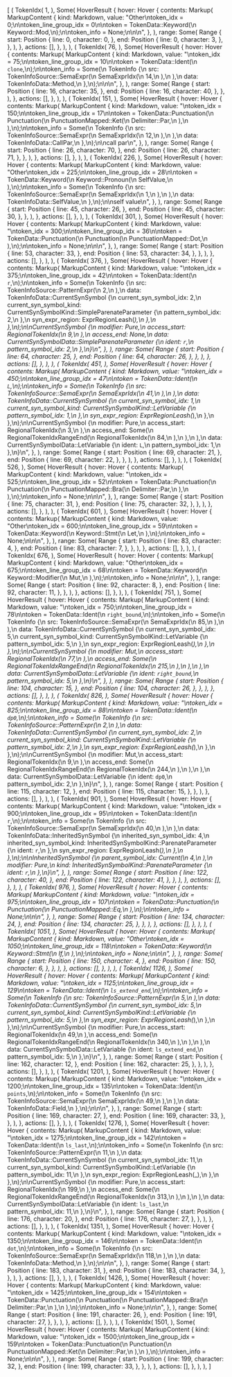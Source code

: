 [
    (
        TokenIdx(
            1,
        ),
        Some(
            HoverResult {
                hover: Hover {
                    contents: Markup(
                        MarkupContent {
                            kind: Markdown,
                            value: "Other\ntoken_idx = 0;\n\ntoken_line_group_idx = 0\n\ntoken = TokenData::Keyword(\n    Keyword::Mod,\n);\n\ntoken_info = None;\n\n\n",
                        },
                    ),
                    range: Some(
                        Range {
                            start: Position {
                                line: 0,
                                character: 0,
                            },
                            end: Position {
                                line: 0,
                                character: 3,
                            },
                        },
                    ),
                },
                actions: [],
            },
        ),
    ),
    (
        TokenIdx(
            76,
        ),
        Some(
            HoverResult {
                hover: Hover {
                    contents: Markup(
                        MarkupContent {
                            kind: Markdown,
                            value: "\ntoken_idx = 75;\n\ntoken_line_group_idx = 10\n\ntoken = TokenData::Ident(\n    `clone`,\n);\n\ntoken_info = Some(\n    TokenInfo {\n        src: TokenInfoSource::SemaExpr(\n            SemaExprIdx(\n                14,\n            ),\n        ),\n        data: TokenInfoData::Method,\n    },\n);\n\n\n",
                        },
                    ),
                    range: Some(
                        Range {
                            start: Position {
                                line: 16,
                                character: 35,
                            },
                            end: Position {
                                line: 16,
                                character: 40,
                            },
                        },
                    ),
                },
                actions: [],
            },
        ),
    ),
    (
        TokenIdx(
            151,
        ),
        Some(
            HoverResult {
                hover: Hover {
                    contents: Markup(
                        MarkupContent {
                            kind: Markdown,
                            value: "\ntoken_idx = 150;\n\ntoken_line_group_idx = 17\n\ntoken = TokenData::Punctuation(\n    Punctuation(\n        PunctuationMapped::Ket(\n            Delimiter::Par,\n        ),\n    ),\n);\n\ntoken_info = Some(\n    TokenInfo {\n        src: TokenInfoSource::SemaExpr(\n            SemaExprIdx(\n                12,\n            ),\n        ),\n        data: TokenInfoData::CallPar,\n    },\n);\n\ncall par\n",
                        },
                    ),
                    range: Some(
                        Range {
                            start: Position {
                                line: 26,
                                character: 70,
                            },
                            end: Position {
                                line: 26,
                                character: 71,
                            },
                        },
                    ),
                },
                actions: [],
            },
        ),
    ),
    (
        TokenIdx(
            226,
        ),
        Some(
            HoverResult {
                hover: Hover {
                    contents: Markup(
                        MarkupContent {
                            kind: Markdown,
                            value: "Other\ntoken_idx = 225;\n\ntoken_line_group_idx = 28\n\ntoken = TokenData::Keyword(\n    Keyword::Pronoun(\n        SelfValue,\n    ),\n);\n\ntoken_info = Some(\n    TokenInfo {\n        src: TokenInfoSource::SemaExpr(\n            SemaExprIdx(\n                1,\n            ),\n        ),\n        data: TokenInfoData::SelfValue,\n    },\n);\n\nself value\n",
                        },
                    ),
                    range: Some(
                        Range {
                            start: Position {
                                line: 45,
                                character: 26,
                            },
                            end: Position {
                                line: 45,
                                character: 30,
                            },
                        },
                    ),
                },
                actions: [],
            },
        ),
    ),
    (
        TokenIdx(
            301,
        ),
        Some(
            HoverResult {
                hover: Hover {
                    contents: Markup(
                        MarkupContent {
                            kind: Markdown,
                            value: "\ntoken_idx = 300;\n\ntoken_line_group_idx = 36\n\ntoken = TokenData::Punctuation(\n    Punctuation(\n        PunctuationMapped::Dot,\n    ),\n);\n\ntoken_info = None;\n\n\n",
                        },
                    ),
                    range: Some(
                        Range {
                            start: Position {
                                line: 53,
                                character: 33,
                            },
                            end: Position {
                                line: 53,
                                character: 34,
                            },
                        },
                    ),
                },
                actions: [],
            },
        ),
    ),
    (
        TokenIdx(
            376,
        ),
        Some(
            HoverResult {
                hover: Hover {
                    contents: Markup(
                        MarkupContent {
                            kind: Markdown,
                            value: "\ntoken_idx = 375;\n\ntoken_line_group_idx = 42\n\ntoken = TokenData::Ident(\n    `r`,\n);\n\ntoken_info = Some(\n    TokenInfo {\n        src: TokenInfoSource::PatternExpr(\n            2,\n        ),\n        data: TokenInfoData::CurrentSynSymbol {\n            current_syn_symbol_idx: 2,\n            current_syn_symbol_kind: CurrentSynSymbolKind::SimpleParenateParameter {\n                pattern_symbol_idx: 2,\n            },\n            syn_expr_region: ExprRegionLeash(_),\n        },\n    },\n);\n\nCurrentSynSymbol {\n    modifier: Pure,\n    access_start: RegionalTokenIdx(\n        9,\n    ),\n    access_end: None,\n    data: CurrentSynSymbolData::SimpleParenateParameter {\n        ident: `r`,\n        pattern_symbol_idx: 2,\n    },\n}\n",
                        },
                    ),
                    range: Some(
                        Range {
                            start: Position {
                                line: 64,
                                character: 25,
                            },
                            end: Position {
                                line: 64,
                                character: 26,
                            },
                        },
                    ),
                },
                actions: [],
            },
        ),
    ),
    (
        TokenIdx(
            451,
        ),
        Some(
            HoverResult {
                hover: Hover {
                    contents: Markup(
                        MarkupContent {
                            kind: Markdown,
                            value: "\ntoken_idx = 450;\n\ntoken_line_group_idx = 47\n\ntoken = TokenData::Ident(\n    `L`,\n);\n\ntoken_info = Some(\n    TokenInfo {\n        src: TokenInfoSource::SemaExpr(\n            SemaExprIdx(\n                41,\n            ),\n        ),\n        data: TokenInfoData::CurrentSynSymbol {\n            current_syn_symbol_idx: 1,\n            current_syn_symbol_kind: CurrentSynSymbolKind::LetVariable {\n                pattern_symbol_idx: 1,\n            },\n            syn_expr_region: ExprRegionLeash(_),\n        },\n    },\n);\n\nCurrentSynSymbol {\n    modifier: Pure,\n    access_start: RegionalTokenIdx(\n        3,\n    ),\n    access_end: Some(\n        RegionalTokenIdxRangeEnd(\n            RegionalTokenIdx(\n                84,\n            ),\n        ),\n    ),\n    data: CurrentSynSymbolData::LetVariable {\n        ident: `L`,\n        pattern_symbol_idx: 1,\n    },\n}\n",
                        },
                    ),
                    range: Some(
                        Range {
                            start: Position {
                                line: 69,
                                character: 21,
                            },
                            end: Position {
                                line: 69,
                                character: 22,
                            },
                        },
                    ),
                },
                actions: [],
            },
        ),
    ),
    (
        TokenIdx(
            526,
        ),
        Some(
            HoverResult {
                hover: Hover {
                    contents: Markup(
                        MarkupContent {
                            kind: Markdown,
                            value: "\ntoken_idx = 525;\n\ntoken_line_group_idx = 52\n\ntoken = TokenData::Punctuation(\n    Punctuation(\n        PunctuationMapped::Bra(\n            Delimiter::Par,\n        ),\n    ),\n);\n\ntoken_info = None;\n\n\n",
                        },
                    ),
                    range: Some(
                        Range {
                            start: Position {
                                line: 75,
                                character: 31,
                            },
                            end: Position {
                                line: 75,
                                character: 32,
                            },
                        },
                    ),
                },
                actions: [],
            },
        ),
    ),
    (
        TokenIdx(
            601,
        ),
        Some(
            HoverResult {
                hover: Hover {
                    contents: Markup(
                        MarkupContent {
                            kind: Markdown,
                            value: "Other\ntoken_idx = 600;\n\ntoken_line_group_idx = 59\n\ntoken = TokenData::Keyword(\n    Keyword::Stmt(\n        Let,\n    ),\n);\n\ntoken_info = None;\n\n\n",
                        },
                    ),
                    range: Some(
                        Range {
                            start: Position {
                                line: 83,
                                character: 4,
                            },
                            end: Position {
                                line: 83,
                                character: 7,
                            },
                        },
                    ),
                },
                actions: [],
            },
        ),
    ),
    (
        TokenIdx(
            676,
        ),
        Some(
            HoverResult {
                hover: Hover {
                    contents: Markup(
                        MarkupContent {
                            kind: Markdown,
                            value: "Other\ntoken_idx = 675;\n\ntoken_line_group_idx = 68\n\ntoken = TokenData::Keyword(\n    Keyword::Modifier(\n        Mut,\n    ),\n);\n\ntoken_info = None;\n\n\n",
                        },
                    ),
                    range: Some(
                        Range {
                            start: Position {
                                line: 92,
                                character: 8,
                            },
                            end: Position {
                                line: 92,
                                character: 11,
                            },
                        },
                    ),
                },
                actions: [],
            },
        ),
    ),
    (
        TokenIdx(
            751,
        ),
        Some(
            HoverResult {
                hover: Hover {
                    contents: Markup(
                        MarkupContent {
                            kind: Markdown,
                            value: "\ntoken_idx = 750;\n\ntoken_line_group_idx = 78\n\ntoken = TokenData::Ident(\n    `right_bound`,\n);\n\ntoken_info = Some(\n    TokenInfo {\n        src: TokenInfoSource::SemaExpr(\n            SemaExprIdx(\n                85,\n            ),\n        ),\n        data: TokenInfoData::CurrentSynSymbol {\n            current_syn_symbol_idx: 5,\n            current_syn_symbol_kind: CurrentSynSymbolKind::LetVariable {\n                pattern_symbol_idx: 5,\n            },\n            syn_expr_region: ExprRegionLeash(_),\n        },\n    },\n);\n\nCurrentSynSymbol {\n    modifier: Mut,\n    access_start: RegionalTokenIdx(\n        77,\n    ),\n    access_end: Some(\n        RegionalTokenIdxRangeEnd(\n            RegionalTokenIdx(\n                215,\n            ),\n        ),\n    ),\n    data: CurrentSynSymbolData::LetVariable {\n        ident: `right_bound`,\n        pattern_symbol_idx: 5,\n    },\n}\n",
                        },
                    ),
                    range: Some(
                        Range {
                            start: Position {
                                line: 104,
                                character: 15,
                            },
                            end: Position {
                                line: 104,
                                character: 26,
                            },
                        },
                    ),
                },
                actions: [],
            },
        ),
    ),
    (
        TokenIdx(
            826,
        ),
        Some(
            HoverResult {
                hover: Hover {
                    contents: Markup(
                        MarkupContent {
                            kind: Markdown,
                            value: "\ntoken_idx = 825;\n\ntoken_line_group_idx = 88\n\ntoken = TokenData::Ident(\n    `dp0`,\n);\n\ntoken_info = Some(\n    TokenInfo {\n        src: TokenInfoSource::PatternExpr(\n            2,\n        ),\n        data: TokenInfoData::CurrentSynSymbol {\n            current_syn_symbol_idx: 2,\n            current_syn_symbol_kind: CurrentSynSymbolKind::LetVariable {\n                pattern_symbol_idx: 2,\n            },\n            syn_expr_region: ExprRegionLeash(_),\n        },\n    },\n);\n\nCurrentSynSymbol {\n    modifier: Mut,\n    access_start: RegionalTokenIdx(\n        9,\n    ),\n    access_end: Some(\n        RegionalTokenIdxRangeEnd(\n            RegionalTokenIdx(\n                244,\n            ),\n        ),\n    ),\n    data: CurrentSynSymbolData::LetVariable {\n        ident: `dp0`,\n        pattern_symbol_idx: 2,\n    },\n}\n",
                        },
                    ),
                    range: Some(
                        Range {
                            start: Position {
                                line: 115,
                                character: 12,
                            },
                            end: Position {
                                line: 115,
                                character: 15,
                            },
                        },
                    ),
                },
                actions: [],
            },
        ),
    ),
    (
        TokenIdx(
            901,
        ),
        Some(
            HoverResult {
                hover: Hover {
                    contents: Markup(
                        MarkupContent {
                            kind: Markdown,
                            value: "\ntoken_idx = 900;\n\ntoken_line_group_idx = 95\n\ntoken = TokenData::Ident(\n    `r`,\n);\n\ntoken_info = Some(\n    TokenInfo {\n        src: TokenInfoSource::SemaExpr(\n            SemaExprIdx(\n                40,\n            ),\n        ),\n        data: TokenInfoData::InheritedSynSymbol {\n            inherited_syn_symbol_idx: 4,\n            inherited_syn_symbol_kind: InheritedSynSymbolKind::ParenateParameter {\n                ident: `r`,\n            },\n            syn_expr_region: ExprRegionLeash(_),\n        },\n    },\n);\n\nInheritedSynSymbol {\n    parent_symbol_idx: Current(\n        4,\n    ),\n    modifier: Pure,\n    kind: InheritedSynSymbolKind::ParenateParameter {\n        ident: `r`,\n    },\n}\n",
                        },
                    ),
                    range: Some(
                        Range {
                            start: Position {
                                line: 122,
                                character: 40,
                            },
                            end: Position {
                                line: 122,
                                character: 41,
                            },
                        },
                    ),
                },
                actions: [],
            },
        ),
    ),
    (
        TokenIdx(
            976,
        ),
        Some(
            HoverResult {
                hover: Hover {
                    contents: Markup(
                        MarkupContent {
                            kind: Markdown,
                            value: "\ntoken_idx = 975;\n\ntoken_line_group_idx = 107\n\ntoken = TokenData::Punctuation(\n    Punctuation(\n        PunctuationMapped::Eq,\n    ),\n);\n\ntoken_info = None;\n\n\n",
                        },
                    ),
                    range: Some(
                        Range {
                            start: Position {
                                line: 134,
                                character: 24,
                            },
                            end: Position {
                                line: 134,
                                character: 25,
                            },
                        },
                    ),
                },
                actions: [],
            },
        ),
    ),
    (
        TokenIdx(
            1051,
        ),
        Some(
            HoverResult {
                hover: Hover {
                    contents: Markup(
                        MarkupContent {
                            kind: Markdown,
                            value: "Other\ntoken_idx = 1050;\n\ntoken_line_group_idx = 118\n\ntoken = TokenData::Keyword(\n    Keyword::Stmt(\n        If,\n    ),\n);\n\ntoken_info = None;\n\n\n",
                        },
                    ),
                    range: Some(
                        Range {
                            start: Position {
                                line: 150,
                                character: 4,
                            },
                            end: Position {
                                line: 150,
                                character: 6,
                            },
                        },
                    ),
                },
                actions: [],
            },
        ),
    ),
    (
        TokenIdx(
            1126,
        ),
        Some(
            HoverResult {
                hover: Hover {
                    contents: Markup(
                        MarkupContent {
                            kind: Markdown,
                            value: "\ntoken_idx = 1125;\n\ntoken_line_group_idx = 129\n\ntoken = TokenData::Ident(\n    `ls_extend_end`,\n);\n\ntoken_info = Some(\n    TokenInfo {\n        src: TokenInfoSource::PatternExpr(\n            5,\n        ),\n        data: TokenInfoData::CurrentSynSymbol {\n            current_syn_symbol_idx: 5,\n            current_syn_symbol_kind: CurrentSynSymbolKind::LetVariable {\n                pattern_symbol_idx: 5,\n            },\n            syn_expr_region: ExprRegionLeash(_),\n        },\n    },\n);\n\nCurrentSynSymbol {\n    modifier: Pure,\n    access_start: RegionalTokenIdx(\n        49,\n    ),\n    access_end: Some(\n        RegionalTokenIdxRangeEnd(\n            RegionalTokenIdx(\n                340,\n            ),\n        ),\n    ),\n    data: CurrentSynSymbolData::LetVariable {\n        ident: `ls_extend_end`,\n        pattern_symbol_idx: 5,\n    },\n}\n",
                        },
                    ),
                    range: Some(
                        Range {
                            start: Position {
                                line: 162,
                                character: 12,
                            },
                            end: Position {
                                line: 162,
                                character: 25,
                            },
                        },
                    ),
                },
                actions: [],
            },
        ),
    ),
    (
        TokenIdx(
            1201,
        ),
        Some(
            HoverResult {
                hover: Hover {
                    contents: Markup(
                        MarkupContent {
                            kind: Markdown,
                            value: "\ntoken_idx = 1200;\n\ntoken_line_group_idx = 135\n\ntoken = TokenData::Ident(\n    `points`,\n);\n\ntoken_info = Some(\n    TokenInfo {\n        src: TokenInfoSource::SemaExpr(\n            SemaExprIdx(\n                49,\n            ),\n        ),\n        data: TokenInfoData::Field,\n    },\n);\n\n\n",
                        },
                    ),
                    range: Some(
                        Range {
                            start: Position {
                                line: 169,
                                character: 27,
                            },
                            end: Position {
                                line: 169,
                                character: 33,
                            },
                        },
                    ),
                },
                actions: [],
            },
        ),
    ),
    (
        TokenIdx(
            1276,
        ),
        Some(
            HoverResult {
                hover: Hover {
                    contents: Markup(
                        MarkupContent {
                            kind: Markdown,
                            value: "\ntoken_idx = 1275;\n\ntoken_line_group_idx = 142\n\ntoken = TokenData::Ident(\n    `ls_last`,\n);\n\ntoken_info = Some(\n    TokenInfo {\n        src: TokenInfoSource::PatternExpr(\n            11,\n        ),\n        data: TokenInfoData::CurrentSynSymbol {\n            current_syn_symbol_idx: 11,\n            current_syn_symbol_kind: CurrentSynSymbolKind::LetVariable {\n                pattern_symbol_idx: 11,\n            },\n            syn_expr_region: ExprRegionLeash(_),\n        },\n    },\n);\n\nCurrentSynSymbol {\n    modifier: Pure,\n    access_start: RegionalTokenIdx(\n        199,\n    ),\n    access_end: Some(\n        RegionalTokenIdxRangeEnd(\n            RegionalTokenIdx(\n                313,\n            ),\n        ),\n    ),\n    data: CurrentSynSymbolData::LetVariable {\n        ident: `ls_last`,\n        pattern_symbol_idx: 11,\n    },\n}\n",
                        },
                    ),
                    range: Some(
                        Range {
                            start: Position {
                                line: 176,
                                character: 20,
                            },
                            end: Position {
                                line: 176,
                                character: 27,
                            },
                        },
                    ),
                },
                actions: [],
            },
        ),
    ),
    (
        TokenIdx(
            1351,
        ),
        Some(
            HoverResult {
                hover: Hover {
                    contents: Markup(
                        MarkupContent {
                            kind: Markdown,
                            value: "\ntoken_idx = 1350;\n\ntoken_line_group_idx = 146\n\ntoken = TokenData::Ident(\n    `dot`,\n);\n\ntoken_info = Some(\n    TokenInfo {\n        src: TokenInfoSource::SemaExpr(\n            SemaExprIdx(\n                118,\n            ),\n        ),\n        data: TokenInfoData::Method,\n    },\n);\n\n\n",
                        },
                    ),
                    range: Some(
                        Range {
                            start: Position {
                                line: 183,
                                character: 31,
                            },
                            end: Position {
                                line: 183,
                                character: 34,
                            },
                        },
                    ),
                },
                actions: [],
            },
        ),
    ),
    (
        TokenIdx(
            1426,
        ),
        Some(
            HoverResult {
                hover: Hover {
                    contents: Markup(
                        MarkupContent {
                            kind: Markdown,
                            value: "\ntoken_idx = 1425;\n\ntoken_line_group_idx = 154\n\ntoken = TokenData::Punctuation(\n    Punctuation(\n        PunctuationMapped::Bra(\n            Delimiter::Par,\n        ),\n    ),\n);\n\ntoken_info = None;\n\n\n",
                        },
                    ),
                    range: Some(
                        Range {
                            start: Position {
                                line: 191,
                                character: 26,
                            },
                            end: Position {
                                line: 191,
                                character: 27,
                            },
                        },
                    ),
                },
                actions: [],
            },
        ),
    ),
    (
        TokenIdx(
            1501,
        ),
        Some(
            HoverResult {
                hover: Hover {
                    contents: Markup(
                        MarkupContent {
                            kind: Markdown,
                            value: "\ntoken_idx = 1500;\n\ntoken_line_group_idx = 159\n\ntoken = TokenData::Punctuation(\n    Punctuation(\n        PunctuationMapped::Ket(\n            Delimiter::Par,\n        ),\n    ),\n);\n\ntoken_info = None;\n\n\n",
                        },
                    ),
                    range: Some(
                        Range {
                            start: Position {
                                line: 199,
                                character: 32,
                            },
                            end: Position {
                                line: 199,
                                character: 33,
                            },
                        },
                    ),
                },
                actions: [],
            },
        ),
    ),
]